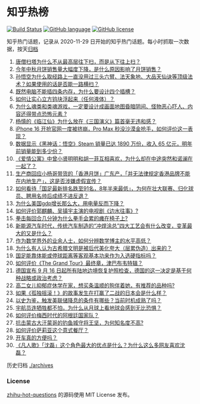 # 知乎热榜
[![Build Status](https://github.com/ToWeLong/zhihu-hot-questions/workflows/CI/badge.svg)](https://github.com/ToWeLong/zhihu-hot-questions/actions)
[![GitHub language](https://img.shields.io/badge/language-golang-orange.svg)](https://golang.org/)
[![GitHub license](https://img.shields.io/github/license/ToWeLong/zhihu-hot-questions)](https://github.com/ToWeLong/zhihu-hot-questions/blob/main/LICENSE)

知乎热门话题，记录从 2020-11-29 日开始的知乎热门话题。每小时抓取一次数据，按天[归档](./archives)

<!-- BEGIN -->

1. [唐僧扫塔为什么不从最高层往下扫，而是从下往上扫？](https://www.zhihu.com/question/22432296)
1. [今年中秋月饼销售量大幅度下降，是什么原因影响了月饼销售？](https://www.zhihu.com/question/666979275)
1. [孙悟空为什么取经路上一直没用过三头六臂、法天象地、大品天仙诀等顶级法术？如果使用的话是否能一路横扫？](https://www.zhihu.com/question/596192038)
1. [既然电脑不能插四条内存，为什么要设计四个插槽？](https://www.zhihu.com/question/666379684)
1. [如何让实心立方钨块浮起来（任何液体）？](https://www.zhihu.com/question/667268108)
1. [为什么魂类和类魂游戏，一定要设计成画面地图昏暗阴间、怪物恶心吓人、内容还得带点恐怖元素 ?](https://www.zhihu.com/question/666589129)
1. [杨慎的《临江仙》为什么放在《三国演义》篇首毫无违和感？](https://www.zhihu.com/question/393296286)
1. [iPhone 16 开抢官网一度被挤崩，Pro Max 秒没沙漠金抢手，如何评价这一表现？](https://www.zhihu.com/question/667123964)
1. [数据显示《黑神话：悟空》Steam 销量已达 1890 万份，收入 65 亿元，明年前销量能到多少份？](https://www.zhihu.com/question/667033316)
1. [《爱情公寓》中曾小贤明明和胡一菲互相喜欢，为什么却在中途突然和诺澜在一起了？](https://www.zhihu.com/question/371857007)
1. [生产商回应小杨哥带货的「香港月饼」广东产，「并无法律规定香港品牌不能在内地生产」，这是否涉嫌虚假宣传？](https://www.zhihu.com/question/667297522)
1. [如何看待「国足最新排名跌至91名，8年半来最低」，为何在壮大联赛、归化球员、聘用名帅后成绩不进反退？](https://www.zhihu.com/question/667269883)
1. [为什么美国gdp增长那么大，用电量反而下降？](https://www.zhihu.com/question/648801148)
1. [如何评价郭麒麟、吴镇宇主演的电视剧《边水往事》?](https://www.zhihu.com/question/664306657)
1. [拳击每回合几分钟为什么拳手会累的瘫在椅子上?](https://www.zhihu.com/question/350355998)
1. [新能源汽车时代，传统汽车制造的“冲焊涂总”四大工艺会有什么改变，变革最大的又是什么？](https://www.zhihu.com/question/574102770)
1. [作为数学界外的业余人士，如何分辨数学博主的水平高低？](https://www.zhihu.com/question/663377323)
1. [为什么有人认为古希腊文明是被后代美化夸大（层累伪造）出来的？](https://www.zhihu.com/question/320714892)
1. [国足能靠体能或停球距离等客观基本功来作为入选硬指标吗？](https://www.zhihu.com/question/667264337)
1. [如何评价《The Grand Tour》最终章，津巴布韦特辑？](https://www.zhihu.com/question/667083082)
1. [德国宣布 9 月 16 日起所有陆地边境恢复护照检查，德国的这一决定是基于何种战略或政治考虑？](https://www.zhihu.com/question/666823941)
1. [高二女儿抑郁症休学在家，想买条温顺的狗伴着她，有推荐的品种吗?](https://www.zhihu.com/question/658086083)
1. [如果《孤独摇滚！》的故事发生在打赢了二战的日本会是什么样？](https://www.zhihu.com/question/657415988)
1. [以史为鉴，触发美联储降息的条件有哪些？当前时机成熟了吗？](https://www.zhihu.com/question/667158664)
1. [宇航员连牺牲都不怕，为什么从月球上看地球会感到无比恐惧？](https://www.zhihu.com/question/614568529)
1. [如何评价梅西时代的阿根廷国家队？](https://www.zhihu.com/question/319077161)
1. [抗击蒙古大汗蒙哥的钓鱼城守将王坚，为何知名度不高?](https://www.zhihu.com/question/666028486)
1. [如何评价萨莉亚这个意式餐厅？](https://www.zhihu.com/question/48041088)
1. [开车真的方便吗？](https://www.zhihu.com/question/563252654)
1. [《凡人歌》「沈磊」这个角色最大的优点是什么？为什么这么多网友喜欢沈磊？](https://www.zhihu.com/question/667184789)

<!-- END -->

历史归档 [./archives](./archives)


### License
[zhihu-hot-questions](https://github.com/towelong/zhihu-hot-questions) 的源码使用 MIT License 发布。